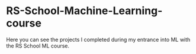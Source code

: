 # RS-School-Machine-Learning-course
Here you can see the projects I completed during my entrance into ML with the RS School ML course.
